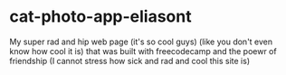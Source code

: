 # cat-photo-app-eliasont
My super rad and hip web page (it's so cool guys) (like you don't even know how cool it is) that was built with freecodecamp and the poewr of friendship (I cannot stress how sick and rad and cool this site is)

